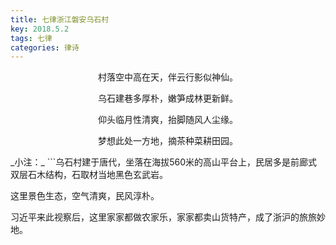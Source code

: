 ```yaml
---
title: 七律浙江磐安乌石村
key: 2018.5.2
tags: 七律
categories: 律诗
---
```


<p align="center">村落空中高在天，伴云行影似神仙。
</p>
<p align="center">乌石建巷多厚朴，嫩笋成林更新鲜。
</p>
<p align="center">仰头临月性清爽，抬脚随风人尘缘。
</p>
<p align="center">梦想此处一方地，摘茶种菜耕田园。
</p>
_小注：_
```乌石村建于唐代，坐落在海拔560米的高山平台上，民居多是前廊式双层石木结构，石取材当地黑色玄武岩。

这里景色生态，空气清爽，民风淳朴。

习近平来此视察后，这里家家都做农家乐，家家都卖山货特产，成了浙沪的旅旅妙地。

```